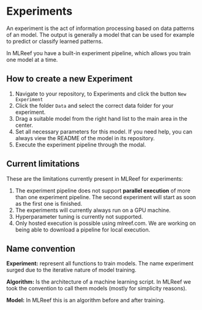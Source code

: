 # Experiments

An experiment is the act of information processing based on data patterns of an model. The output is generally a model that 
can be used for example to predict or classify learned patterns. 

In MLReef you have a built-in experiment pipeline, which allows you train one model at a time. 

## How to create a new Experiment

1. Navigate to your repository, to Experiments and click the button `New Experiment`
2. Click the folder `Data` and select the correct data folder for your experiment.
3. Drag a suitable model from the right hand list to the main area in the center.
4. Set all necessary parameters for this model. If you need help, you can always view the README of the model in its repository.
5. Execute the experiment pipeline through the modal. 

## Current limitations

These are the limitations currently present in MLReef for experiments: 

1. The experiment pipeline does not support **parallel execution** of more than one experiment pipeline. The second experiment will start as soon as the first one is finished.
2. The experiments will currently always run on a GPU machine.
3. Hyperparameter tuning is currently not supported.
4. Only hosted execution is possible using mlreef.com. We are working on being able to download a pipeline for local execution. 

## Name convention

**Experiment:** represent all functions to train models. The name experiment surged due to the iterative nature of model training.

**Algorithm:** Is the architecture of a machine learning script. In MLReef we took the convention to call them models (mostly for simplicity reasons).

**Model:** In MLReef this is an algorithm before and after training. 
